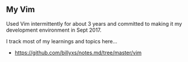 ## My Vim

Used Vim intermittently for about 3 years and committed to making it my development environment in Sept 2017.

I track most of my learnings and topics here...
- https://github.com/billyxs/notes.md/tree/master/vim
